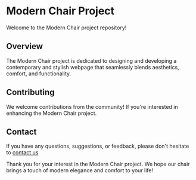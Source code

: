 # Modern Chair Project

Welcome to the Modern Chair project repository! 

## Overview

The Modern Chair project is dedicated to designing and developing a contemporary and stylish webpage that seamlessly blends aesthetics, comfort, and functionality.

## Contributing

We welcome contributions from the community! If you're interested in enhancing the Modern Chair project.

## Contact

If you have any questions, suggestions, or feedback, please don't hesitate to [contact us](mailto:adichamoli14@gmail.com)

Thank you for your interest in the Modern Chair project. We hope our chair brings a touch of modern elegance and comfort to your life!






